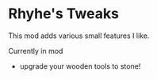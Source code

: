 # Rhyhe's Tweaks

This mod adds various small features I like.

Currently in mod
- upgrade your wooden tools to stone!
